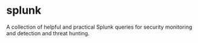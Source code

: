 # splunk
A collection of helpful and practical Splunk queries for security monitoring and detection and threat hunting.
